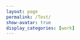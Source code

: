 ```yaml
---
layout: page
permalink: /Test/
show-avatar: true
display_categories: [work]
---
```

<html>
<body>
<script type="text/javascript" src="https://unpkg.com/@babel/polyfill@7.0.0/dist/polyfill.js"></script>
<script type="text/javascript" src="https://unpkg.com/vtk.js"></script>
<script type="text/javascript">  
  var fullScreenRenderer = vtk.Rendering.Misc.vtkFullScreenRenderWindow.newInstance({
    background: [0, 0, 0],
    containerStyle: { width: '400px', height: "600px" } });
  var actor = vtk.Rendering.Core.vtkActor.newInstance();
  var mapper = vtk.Rendering.Core.vtkMapper.newInstance();
 //var mapper = vtk.Sources.Rendering.OpenGL.PolyDataMapper.newInstance();
  var mapper             = vtk.Rendering.Core.vtkMapper.newInstance();
  var reader = vtk.IO.Legacy.vtkPolyDataReader.newInstance();
  //var camera             = vtk.Rendering.Core.vtkCamera.newInstance();
  const url              = '/assets/img/sub-sub-035_hole__filled.vtk';
 //camera = renderer.GetActiveCamera()
  //var reader = vtk.IO.XML.vtkXMLPolyDataReader.newInstance();
  //reader.setUrl('/assets/img/ImageToStl.com_deterministicatlas__estimatedparameters__template_img.vtp')
  reader.setUrl(url);
  reader.update();
  //mapper.setInput(reader.getOutput()); or reader.getOutputData(0)
  mapper.setInputData(reader.getOutputData());
  actor.setMapper(mapper);  
 //actor.getProperty().setColor(1.0, 0.0, 0.0);
  //mapper.setInputData(polydata);
  //var polydata = reader.getOutputData(0); or getOuput()??
  //mapper.setInputConnection(reader.getOutputPort());
  var renderer = fullScreenRenderer.getRenderer();
  renderer.addActor(actor);
  renderer.resetCamera(); // after adding actor resetCamera() so that resetCamera() can take into consideration the bounds of all actors in the scene.
  //camera.zoom(1);
  //renderer.setActiveCamera(camera);
  var renderWindow = fullScreenRenderer.getRenderWindow();
  renderWindow.render(); 
</script>
</body>
</html>



